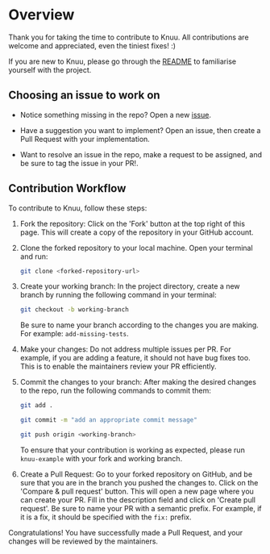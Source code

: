 # Overview

Thank you for taking the time to contribute to Knuu. All contributions are welcome and appreciated, even the tiniest fixes! :)

If you are new to Knuu, please go through the [README](./README.md) to familiarise yourself with the project.

## Choosing an issue to work on

- Notice something missing in the repo? Open a new [issue](https://github.com/celestiaorg/knuu/issues).

- Have a suggestion you want to implement? Open an issue, then create a Pull Request with your implementation.

- Want to resolve an issue in the repo, make a request to be assigned, and be sure to tag the issue in your PR!.

## Contribution Workflow

To contribute to Knuu, follow these steps:

1. Fork the repository: Click on the 'Fork' button at the top right of this page. This will create a copy of the repository in your GitHub account.

1. Clone the forked repository to your local machine. Open your terminal and run:

	```bash
	git clone <forked-repository-url>
	```

1. Create your working branch: In the project directory, create a new branch by running the following command in your terminal:

	```bash
	git checkout -b working-branch
	```

	Be sure to name your branch according to the changes you are making.
	For example: `add-missing-tests`.

1. Make your changes: Do not address multiple issues per PR.
	For example, if you are adding a feature, it should not have bug fixes too. This is to enable the maintainers review your PR efficiently.

1. Commit the changes to your branch: After making the desired changes to the repo, run the following commands to commit them:

	```bash
	git add .
	```

	```bash
	git commit -m "add an appropriate commit message"
	```

	```bash
	git push origin <working-branch>
	```

	To ensure that your contribution is working as expected, please run `knuu-example` with your fork and working branch.

1. Create a Pull Request: Go to your forked repository on GitHub, and be sure that you are in the branch you pushed the changes to. Click on the 'Compare & pull request' button. This will open a new page where you can create your PR. Fill in the description field and click on 'Create pull request'.
Be sure to name your PR with a semantic prefix. For example, if it is a fix, it should be specified with the `fix:` prefix.

Congratulations! You have successfully made a Pull Request, and your changes will be reviewed by the maintainers.
